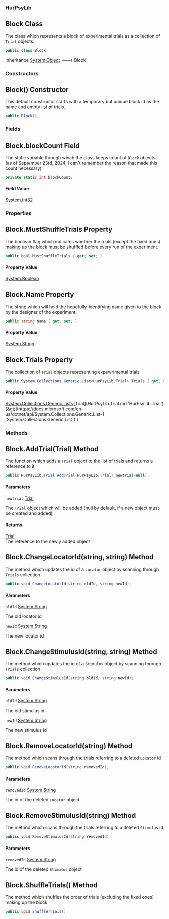 ### [HurPsyLib](HurPsyLib.md 'HurPsyLib')

## Block Class

The class which represents a block of experimental trials as a collection of `Trial` objects.

```csharp
public class Block
```

Inheritance [System.Object](https://docs.microsoft.com/en-us/dotnet/api/System.Object 'System.Object') &#129106; Block
### Constructors

<a name='HurPsyLib.Block.Block()'></a>

## Block() Constructor

This default constructor starts with a temporary but unique block id as the name and empty list of trials.

```csharp
public Block();
```
### Fields

<a name='HurPsyLib.Block.blockCount'></a>

## Block.blockCount Field

The static variable through which the class keeps count of `Block` objects  
(as of September 23rd, 2024, I can't remember the reason that made this count necessary)

```csharp
private static int blockCount;
```

#### Field Value
[System.Int32](https://docs.microsoft.com/en-us/dotnet/api/System.Int32 'System.Int32')
### Properties

<a name='HurPsyLib.Block.MustShuffleTrials'></a>

## Block.MustShuffleTrials Property

The boolean flag which indicates whether the trials (except the fixed ones) making up the block must be shuffled before every run of the experiment.

```csharp
public bool MustShuffleTrials { get; set; }
```

#### Property Value
[System.Boolean](https://docs.microsoft.com/en-us/dotnet/api/System.Boolean 'System.Boolean')

<a name='HurPsyLib.Block.Name'></a>

## Block.Name Property

The string which will hold the hopefully-identifying name given to the block by the designer of the experiment.

```csharp
public string Name { get; set; }
```

#### Property Value
[System.String](https://docs.microsoft.com/en-us/dotnet/api/System.String 'System.String')

<a name='HurPsyLib.Block.Trials'></a>

## Block.Trials Property

The collection of `Trial` objects representing expewrimental trials

```csharp
public System.Collections.Generic.List<HurPsyLib.Trial> Trials { get; set; }
```

#### Property Value
[System.Collections.Generic.List&lt;](https://docs.microsoft.com/en-us/dotnet/api/System.Collections.Generic.List-1 'System.Collections.Generic.List`1')[Trial](HurPsyLib.Trial.md 'HurPsyLib.Trial')[&gt;](https://docs.microsoft.com/en-us/dotnet/api/System.Collections.Generic.List-1 'System.Collections.Generic.List`1')
### Methods

<a name='HurPsyLib.Block.AddTrial(HurPsyLib.Trial)'></a>

## Block.AddTrial(Trial) Method

The function which adds a `Trial` object to the list of trials and returns a reference to it

```csharp
public HurPsyLib.Trial AddTrial(HurPsyLib.Trial? newtrial=null);
```
#### Parameters

<a name='HurPsyLib.Block.AddTrial(HurPsyLib.Trial).newtrial'></a>

`newtrial` [Trial](HurPsyLib.Trial.md 'HurPsyLib.Trial')

The `Trial` object which will be added (null by default, if a new object must be created and added)

#### Returns
[Trial](HurPsyLib.Trial.md 'HurPsyLib.Trial')  
The reference to the newly added object

<a name='HurPsyLib.Block.ChangeLocatorId(string,string)'></a>

## Block.ChangeLocatorId(string, string) Method

The method which updates the id of a `Locator` object by scanning through `Trials` collection

```csharp
public void ChangeLocatorId(string oldId, string newId);
```
#### Parameters

<a name='HurPsyLib.Block.ChangeLocatorId(string,string).oldId'></a>

`oldId` [System.String](https://docs.microsoft.com/en-us/dotnet/api/System.String 'System.String')

The old locator id

<a name='HurPsyLib.Block.ChangeLocatorId(string,string).newId'></a>

`newId` [System.String](https://docs.microsoft.com/en-us/dotnet/api/System.String 'System.String')

The new locator id

<a name='HurPsyLib.Block.ChangeStimulusId(string,string)'></a>

## Block.ChangeStimulusId(string, string) Method

The method which updates the id of a `Stimulus` object by scanning through `Trials` collection

```csharp
public void ChangeStimulusId(string oldId, string newId);
```
#### Parameters

<a name='HurPsyLib.Block.ChangeStimulusId(string,string).oldId'></a>

`oldId` [System.String](https://docs.microsoft.com/en-us/dotnet/api/System.String 'System.String')

The old stimulus id

<a name='HurPsyLib.Block.ChangeStimulusId(string,string).newId'></a>

`newId` [System.String](https://docs.microsoft.com/en-us/dotnet/api/System.String 'System.String')

The new stimulus id

<a name='HurPsyLib.Block.RemoveLocatorId(string)'></a>

## Block.RemoveLocatorId(string) Method

The method which scans through the trials referring to a deleted `Locator` id

```csharp
public void RemoveLocatorId(string removedId);
```
#### Parameters

<a name='HurPsyLib.Block.RemoveLocatorId(string).removedId'></a>

`removedId` [System.String](https://docs.microsoft.com/en-us/dotnet/api/System.String 'System.String')

The id of the deleted `Locator` object

<a name='HurPsyLib.Block.RemoveStimulusId(string)'></a>

## Block.RemoveStimulusId(string) Method

The method which scans through the trials referring to a deleted `Stimulus` id

```csharp
public void RemoveStimulusId(string removedId);
```
#### Parameters

<a name='HurPsyLib.Block.RemoveStimulusId(string).removedId'></a>

`removedId` [System.String](https://docs.microsoft.com/en-us/dotnet/api/System.String 'System.String')

The id of the deleted `Stimulus` object

<a name='HurPsyLib.Block.ShuffleTrials()'></a>

## Block.ShuffleTrials() Method

The method which shuffles the order of trials (excluding the fixed ones) making up the block

```csharp
public void ShuffleTrials();
```